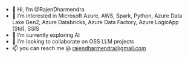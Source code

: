 - 👋 Hi, I’m @RajenDharmendra
- 👀 I’m interested in Microsoft Azure, AWS, Spark, Python, Azure Data Lake Gen2, Azure Databricks, Azure Data Factory, Azure LogicApp (Std), SSIS
- 🌱 I’m currently exploring AI
- 💞️ I’m looking to collaborate on OSS LLM projects
- 📫 you can reach me @ rajendharmendra@gmail.com

<!---
RajenDharmendra/RajenDharmendra is a ✨ special ✨ repository because its `README.md` (this file) appears on your GitHub profile.
You can click the Preview link to take a look at your changes.
--->
